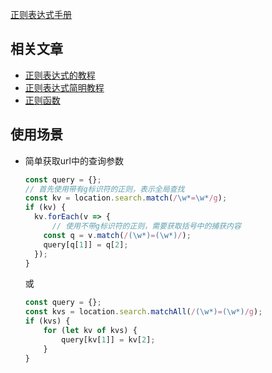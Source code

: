  [正则表达式手册](https://tool.oschina.net/uploads/apidocs/jquery/regexp.html)

## 相关文章
* [正则表达式的教程](https://juejin.im/post/6844903648309297166#heading-28)
* [正则表达式简明教程](https://juejin.im/post/6844903891071401991#heading-0)
* [正则函数](https://juejin.im/post/6864332891887927304)

## 使用场景

* 简单获取url中的查询参数
  ```js
  const query = {};
  // 首先使用带有g标识符的正则，表示全局查找
  const kv = location.search.match(/\w*=\w*/g);
  if (kv) {
    kv.forEach(v => {
        // 使用不带g标识符的正则，需要获取括号中的捕获内容
      const q = v.match(/(\w*)=(\w*)/);
      query[q[1]] = q[2];
    });
  }
  ```
  或
  ```js
  const query = {};
  const kvs = location.search.matchAll(/(\w*)=(\w*)/g);
  if (kvs) {
      for (let kv of kvs) {
          query[kv[1]] = kv[2];
      }
  }
  ```